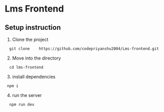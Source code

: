 
# Lms Frontend

## Setup instruction

1. Clone the project

```
  git clone    https://github.com/codepriyanshu2004/Lms-frontend.git
```

2. Move into the directory

```
  cd lms-frontend
```

3. install dependencies
```
 npm i

```

4. run the server

```
  npm run dev
```
  

